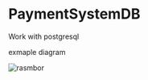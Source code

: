 # PaymentSystemDB
Work with postgresql

exmaple diagram

![rasmbor]([images\paymentsystemdb.png](https://github.com/SarverCoder/PaymentSystemDB/blob/1c5c572ce3083b191c47fcaa325d4231777c0617/images/paymentsystemdb.png))
